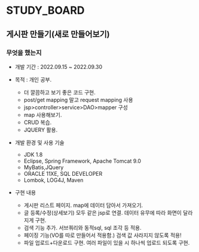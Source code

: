# STUDY_BOARD

## 게시판 만들기(새로 만들어보기)

### 무엇을 했는지
- 개발 기간 : 2022.09.15 ~ 2022.09.30

- 목적 : 개인 공부.
  - 더 깔끔하고 보기 좋은 코드 구현.
  - post/get mapping 말고 request mapping 사용
  - jsp>controller>service>DAO>mapper 구성
  - map 사용해보기.
  - CRUD 복습.
  - JQUERY 활용.

- 개발 환경 및 사용 기술
  - JDK 1.8
  - Eclipse, Spring Framework, Apache Tomcat 9.0
  - MyBatis,JQuery
  - ORACLE 11XE, SQL DEVELOPER
  - Lombok, LOG4J, Maven

- 구현 내용
  - 게시판 리스트 페이지. map에 데이터 담아서 가져오기.
  - 글 등록/수정(상세보기) 모두 같은 jsp로 연결. 데이터 유무에 따라 화면이 달라지게 구현.
  - 검색 기능 추가. 서브쿼리와 동적sql, sql 조각 등 적용.
  - 페이징 기능(VO를 따로 만들어서 적용함.) 검색 값 사라지지 않도록 적용!
  - 파일 업로드+다운로드 구현. 여러 파일이 있을 시 하나씩 업로드 되도록 구현.
